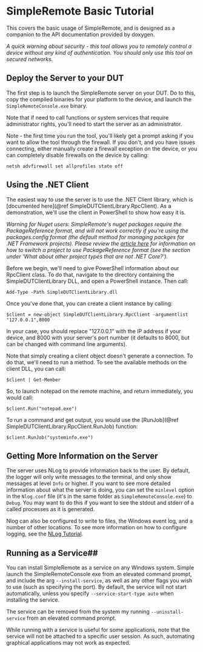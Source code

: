 # SimpleRemote Basic Tutorial #
This covers the basic usage of SimpleRemote, and is designed as a companion to the API documentation
provided by doxygen. 

*A quick warning about security - this tool allows you to remotely control a device without any kind of 
authentication. You should only use this tool on secured networks.*

## Deploy the Server to your DUT ##
The first step is to launch the SimpleRemote server on your DUT. Do to this, copy the compiled binaries for
your platform to the device, and launch the `SimpleRemoteConsole.exe` binary. 

Note that if need to call functions or system services that require administrator rights, you'll need
to start the server as an administrator. 

Note - the first time you run the tool, you'll likely get a prompt asking if you want to allow the tool
through the firewall. If you don't, and you have issues connecting, either manually create a firewall
exception on the device, or you can completely disable firewalls on the device by calling:

    netsh advfirewall set allprofiles state off

## Using the .NET Client ## 
The easiest way to use the server is to use the .NET Client library, which is
[documented here](@ref SimpleDUTClientLibrary.RpcClient). As a demonstration, we'll use the client
in PowerShell to show how easy it is.

*Warning for Nuget users: SimpleRemote's nuget packages require the PackageReference format, and will not work correctly if you're using the packages.config format (the default method for managing packges for .NET Framework projects). Please review the [article here](https://blog.nuget.org/20170316/NuGet-now-fully-integrated-into-MSBuild.html) for information on how to switch a project to use PackageReference format (see the section under 'What about other project types that are not .NET Core?').*

Before we begin, we'll need to give PowerShell information about our RpcClient class. To do that,
navigate to the directory containing the SimpleDUTClientLibrary DLL, and open a PowerShell instance. Then call:

    Add-Type -Path SimpleDUTClientLibrary.dll

Once you've done that, you can create a client instance by calling:

    $client = new-object SimpleDUTClientLibrary.RpcClient -argumentlist "127.0.0.1",8000

In your case, you should replace "127.0.0.1" with the IP address if your device, and 8000 with your
server's port number (it defaults to 8000, but can be changed with command line arguments).

Note that simply creating a client object doesn't generate a connection. To do that, we'll need
to run a method. To see the available methods on the client DLL, you can call:

    $client | Get-Member

So, to launch notepad on the remote machine, and return immediately, you would call:

    $client.Run("notepad.exe")

To run a command and get output, you would use the [RunJob](@ref SimpleDUTClientLibrary.RpcClient.RunJob) function:

    $client.RunJob("systeminfo.exe")

## Getting More Information on the Server ##
The server uses NLog to provide information back to the user. By default, the logger will only write messages
to the terminal, and only show messages at level `Info` or higher. If you want to see more detailed information
about what the server is doing, you can set the `minlevel` option in the `Nlog.conf` file (it's in the same
folder as `SimpleRemoteConsole.exe`) to `Debug`. You may want to do this if you want to see the stdout and stderr
of a called processes as it is generated. 

Nlog can also be configured to write to files, the Windows event log, and a number of other locations. To see more
information on how to configure logging, see the [NLog Tutorial](https://github.com/NLog/NLog/wiki/Tutorial#configuration).

## Running as a Service##
You can install SimpleRemote as a service on any Windows system. Simple launch the SimpleRemoteConsole exe from an elevated command prompt, and include the arg `--install-service`, as well as any other flags you wish to use (such as specifying the port). By default, the service will not start automatically, unless you specify `--service-start-type auto` when installing the service.

The service can be removed from the system my running `--uninstall-service` from an elevated command prompt. 

While running with a service is useful for some applications, note that the service will not be attached to a specific user session. As such, automating graphical applications may not work as expected. 